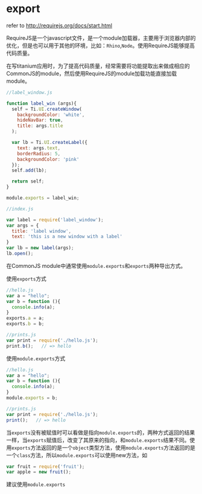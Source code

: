 # export
refer to http://requirejs.org/docs/start.html

RequireJS是一个javascript文件，是一个module加载器，主要用于浏览器内部的优化，但是也可以用于其他的环境，比如：`Rhino`,`Node`。使用RequireJS能够提高代码质量。

在写titanium应用时，为了提高代码质量，经常需要将功能提取出来做成相应的CommonJS的module，然后使用RequireJS的module加载功能直接加载module。

```javascript
//label_window.js

function label_win (args){
  self = Ti.UI.createWindow(
    backgroundColor: 'white',
    hideNavBar: true,
    title: args.title
  );

  var lb = Ti.UI.createLabel({
    text: args.text,
    borderRadius: 5,
    backgroundColor: 'pink'
  });
  self.add(lb);

  return self;
}

module.exports = label_win;
```

```javascript
//index.js

var label = require('label_window');
var args = {
  title: 'label window',
  text: 'this is a new window with a label'
}
var lb = new label(args);
lb.open();
```

在CommonJS module中通常使用`module.exports`和`exports`两种导出方式。

使用`exports`方式
```javascript
//hello.js
var a = "hello";
var b = function (){
  console.info(a);
}
exports.a = a;
exports.b = b;
```

```javascript
//prints.js
var print = require('./hello.js');
print.b();   // => hello
```
使用`module.exports`方式
```javascript
//hello.js
var a = "hello";
var b = function (){
  console.info(a);
}
module.exports = b;
```

```javascript
//prints.js
var print = require('./hello.js');
print();   // => hello
```

当`exports`没有被赋值时可以看做是指向`module.exports`的，两种方式返回的结果一样，当`exports`赋值后，改变了其原来的指向，和`module.exports`结果不同。使用`exports`方法返回的是一个`object`类型方法，使用`module.exports`方法返回的是一个`class`方法，所以`module.exports`可以使用new方法，如
```javascript
var fruit = require('fruit');
var apple = new fruit();
```

建议使用`module.exports`
